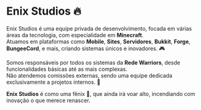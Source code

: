 # Enix Studios 🔥

Enix Studios é uma equipe privada de desenvolvimento, focada em várias áreas da tecnologia, com especialidade em **Minecraft**.  
Atuamos em plataformas como **Mobile**, **Sites**, **Servidores**, **Bukkit**, **Forge**, **BungeeCord**, e mais, criando sistemas únicos e inovadores. 🎮

Somos responsáveis por todos os sistemas da **Rede Warriors**, desde funcionalidades básicas até as mais complexas.  
Não atendemos comissões externas, sendo uma equipe dedicada exclusivamente a projetos internos. 🚫

**Enix Studios** é como uma fênix 🦅, que ainda irá voar alto, incendiando com inovação o que merece renascer.
